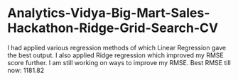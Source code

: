 # Analytics-Vidya-Big-Mart-Sales-Hackathon-Ridge-Grid-Search-CV

I had applied various regression methods of which Linear Regression gave the best output. I also applied Ridge regression which improved my RMSE score further. I am still working on ways to improve my RMSE.
Best RMSE till now: 1181.82
